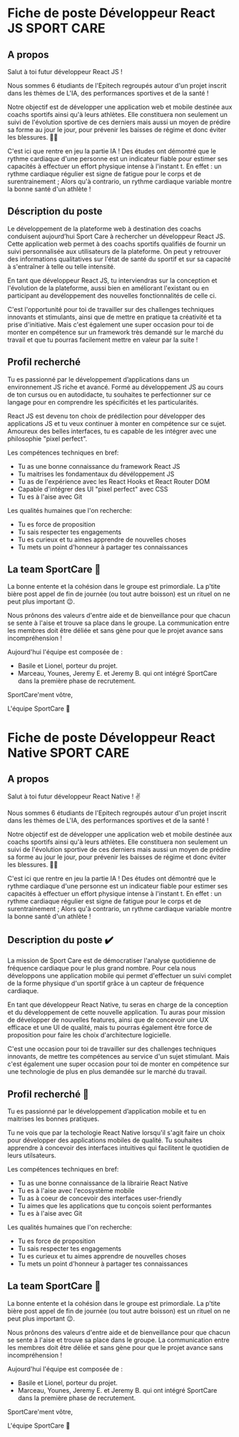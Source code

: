 # Fiche de poste Développeur React JS SPORT CARE

## A propos 

Salut à toi futur développeur React JS ! 

Nous sommes 6 étudiants de l'Epitech regroupés autour d'un projet inscrit dans les thèmes de L'IA, des performances sportives et de la santé ! 

Notre objectif est de développer une application web et mobile destinée aux coachs sportifs ainsi qu'à leurs athlètes. Elle constituera non seulement un suivi de l'évolution sportive de ces derniers mais aussi un moyen de prédire sa forme au jour le jour, pour prévenir les baisses de régime et donc éviter les blessures. 🔮🤖

C'est ici que rentre en jeu la partie IA ! Des études ont démontré que le rythme cardiaque d'une personne est un indicateur fiable pour estimer ses capacités à effectuer un effort physique intense à l'instant t. En effet : un rythme cardiaque régulier est signe de fatigue pour le corps et de surentrainement ; Alors qu'à contrario, un rythme cardiaque variable montre la bonne santé d'un athlète !


## Déscription du poste 

Le développement de la plateforme web à destination des coachs conduisent aujourd’hui Sport Care à rechercher un développeur React JS. Cette application web permet à des coachs sportifs qualifiés de fournir un suivi personnalisée aux utilisateurs de la plateforme. On peut y retrouver des informations qualitatives sur l'état de santé du sportif et sur sa capacité à s'entraîner à telle ou telle intensité.

En tant que développeur React JS, tu interviendras sur la conception et l'évolution de la plateforme, aussi bien en améliorant l'existant ou en participant au devéloppement des nouvelles fonctionnalités de celle ci.

C'est l'opportunité pour toi de travailler sur des challenges techniques innovants et stimulants, ainsi que de mettre en pratique ta créativité et ta prise d'initiative. Mais c'est également une super occasion pour toi de monter en compétence sur un framework très demandé sur le marché du travail et que tu pourras facilement mettre en valeur par la suite ! 

## Profil recherché 

Tu es passionné par le développement d’applications dans un environnement JS riche et avancé. Formé au développement JS au cours de ton cursus ou en autodidacte, tu souhaites te perfectionner sur ce langage pour en comprendre les spécificités et les particularités.

React JS est devenu ton choix de prédilection pour développer des applications JS et tu veux continuer à monter en compétence sur ce sujet. Amoureux des belles interfaces, tu es capable de les intégrer avec une philosophie "pixel perfect". 

Les compétences techniques en bref: 

+ Tu as une bonne connaissance du framework React JS
+ Tu maitrises les fondamentaux du dévéloppement JS
+ Tu as de l'expérience avec les React Hooks et React Router DOM
+ Capable d'intégrer des UI "pixel perfect" avec CSS
+ Tu es à l'aise avec Git 

Les qualités humaines que l'on recherche: 

+ Tu es force de proposition 
+ Tu sais respecter tes engagements
+ Tu es curieux et tu aimes apprendre de nouvelles choses
+ Tu mets un point d'honneur à partager tes connaissances 

## La team SportCare 🦾

La bonne entente et la cohésion dans le groupe est primordiale. La p'tite bière post appel de fin de journée (ou tout autre boisson) est un rituel on ne peut plus important 😉. 

Nous prônons des valeurs d'entre aide et de bienveillance pour que chacun se sente à l'aise et trouve sa place dans le groupe. La communication entre les membres doit être déliée et sans gène pour que le projet avance sans incompréhension ! 

Aujourd'hui l'équipe est composée de : 

- Basile et Lionel, porteur du projet.
- Marceau, Younes, Jeremy E. et Jeremy B. qui ont intégré SportCare dans la première phase de recrutement.

SportCare'ment vôtre, 

L'équipe SportCare 🦾

# Fiche de poste Développeur React Native SPORT CARE

## A propos

Salut à toi futur développeur React Native ! ✌️

Nous sommes 6 étudiants de l'Epitech regroupés autour d'un projet inscrit dans les thèmes de L'IA, des performances sportives et de la santé !

Notre objectif est de développer une application web et mobile destinée aux coachs sportifs ainsi qu'à leurs athlètes. Elle constituera non seulement un suivi de l'évolution sportive de ces derniers mais aussi un moyen de prédire sa forme au jour le jour, pour prévenir les baisses de régime et donc éviter les blessures. 🔮🤖

C'est ici que rentre en jeu la partie IA ! Des études ont démontré que le rythme cardiaque d'une personne est un indicateur fiable pour estimer ses capacités à effectuer un effort physique intense à l'instant t. En effet : un rythme cardiaque régulier est signe de fatigue pour le corps et de surentrainement ; Alors qu'à contrario, un rythme cardiaque variable montre la bonne santé d'un athlète !

## Description du poste ✔️

La mission de Sport Care est de démocratiser l'analyse quotidienne de fréquence cardiaque pour le plus grand nombre. Pour cela nous développons une application mobile qui permet d'effectuer un suivi complet de la forme physique d'un sportif grâce à un capteur de fréquence cardiaque. 

En tant que développeur React Native, tu seras en charge de la conception et du développement de cette nouvelle application. Tu auras pour mission de développer de nouvelles features, ainsi que de concevoir une UX efficace et une UI de qualité, mais tu pourras également être force de proposition pour faire les choix d'architecture logicielle. 

C'est une occasion pour toi de travailler sur des challenges techniques innovants, de mettre tes compétences au service d'un sujet stimulant. Mais c'est également une super occasion pour toi de monter en compétence sur une technologie de plus en plus demandée sur le marché du travail. 

## Profil recherché 🔎

Tu es passionné par le développement d’application mobile et tu en maitrises les bonnes pratiques.

Tu ne vois que par la techologie React Native lorsqu'il s'agit faire un choix pour développer des applications mobiles de qualité. Tu souhaites apprendre à concevoir des interfaces intuitives qui facilitent le quotidien de leurs utilsateurs. 

Les compétences techniques en bref:

- Tu as une bonne connaissance de la librairie React Native
- Tu es à l'aise avec l'ecosystème mobile 
- Tu as à coeur de concevoir des interfaces user-friendly
- Tu aimes que les applications que tu conçois soient performantes
- Tu es à l'aise avec Git

Les qualités humaines que l'on recherche:

- Tu es force de proposition
- Tu sais respecter tes engagements
- Tu es curieux et tu aimes apprendre de nouvelles choses
- Tu mets un point d'honneur à partager tes connaissances

## La team SportCare 🦾

La bonne entente et la cohésion dans le groupe est primordiale. La p'tite bière post appel de fin de journée (ou tout autre boisson) est un rituel on ne peut plus important 😉.

Nous prônons des valeurs d'entre aide et de bienveillance pour que chacun se sente à l'aise et trouve sa place dans le groupe. La communication entre les membres doit être déliée et sans gène pour que le projet avance sans incompréhension !

Aujourd'hui l'équipe est composée de :

- Basile et Lionel, porteur du projet.
- Marceau, Younes, Jeremy E. et Jeremy B. qui ont intégré SportCare dans la première phase de recrutement.

SportCare'ment vôtre,

L'équipe SportCare 🦾


 












